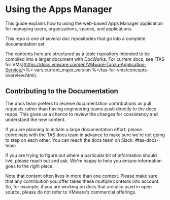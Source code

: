 # Using the Apps Manager

This guide explains how to using the web-based Apps Manager application for
managing users, organizations, spaces, and applications.

This repo is one of several doc repositories that go into a complete documentation set.

The contents here are structured as a topic repository intended to be
compiled into a larger document with DocWorks.
For current docs, see [TAS for VMs](https://docs.vmware.com/en/VMware-Tanzu-Application-Service/<%= vars.current_major_version %>/tas-for-vms/concepts-overview.html).

## Contributing to the Documentation

The docs team prefers to receive documentation contributions as pull requests
rather than having engineering teams push directly to the docs repos. This
gives us a chance to review the changes for consistency and understand the new
content.

If you are planning to initiate a large documentation effort, please coordinate
with the TAS docs team in advance to make sure we're not going to step on each
other. You can reach the docs team on Slack: #tas-docs-team

If you are trying to figure out where a particular bit of information should
live, please reach out and ask. We're happy to help you ensure information
goes to the right place.

Note that content often lives in more than one context. Please make sure that
any contribution you offer takes these multiple contexts into account. So, for
example, if you are working on docs that are also used in open source,
please do not refer to VMware's commercial offerings.
